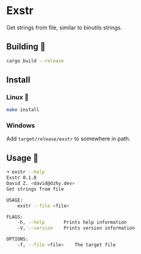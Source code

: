 # Exstr

Get strings from file, similar to binutils strings.

## Building 🔨

```bash
cargo build --release
```

## Install

### Linux 🐧
```bash
make install
```

### Windows
Add `target/release/exstr` to somewhere in path.

## Usage 📖

```bash
➜ exstr --help
Exstr 0.1.0
David Z. <david@dzhy.dev>
Get strings from file

USAGE:
    exstr --file <file>

FLAGS:
    -h, --help       Prints help information
    -V, --version    Prints version information

OPTIONS:
    -f, --file <file>    The target file
```
